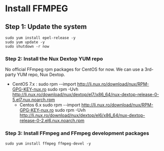 # Install FFMPEG

## Step 1: Update the system
    sudo yum install epel-release -y
    sudo yum update -y
    sudo shutdown -r now
    
### Step 2: Install the Nux Dextop YUM repo
No official FFmpeg rpm packages for CentOS for now.
We can use a 3rd-party YUM repo, Nux Dextop.
- CentOS 7.x :
    sudo rpm --import http://li.nux.ro/download/nux/RPM-GPG-KEY-nux.ro
    sudo rpm -Uvh http://li.nux.ro/download/nux/dextop/el7/x86_64/nux-dextop-release-0-5.el7.nux.noarch.rpm
  - Centos 6.x
    sudo rpm --import http://li.nux.ro/download/nux/RPM-GPG-KEY-nux.ro
    sudo rpm -Uvh http://li.nux.ro/download/nux/dextop/el6/x86_64/nux-dextop-release-0-2.el6.nux.noarch.rpm

### Step 3: Install FFmpeg and FFmpeg development packages
    sudo yum install ffmpeg ffmpeg-devel -y

